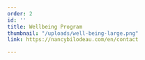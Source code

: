 ```yaml
---
order: 2
id: ''
title: Wellbeing Program
thumbnail: "/uploads/well-being-large.png"
link: https://nancybilodeau.com/en/contact

---
```


